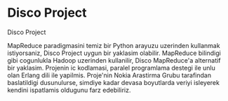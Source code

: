 # Disco Project


Disco Project



MapReduce paradigmasini temiz bir Python arayuzu uzerinden kullanmak istiyorsaniz, Disco Project uygun bir yaklasim olabilir. MapReduce bilindigi gibi cogunlukla Hadoop uzerinden kullanilir, Disco MapReduce'a alternatif bir yaklasim. Projenin ic kodlamasi, paralel programlama destegi ile unlu olan Erlang dili ile yapilmis. Proje'nin Nokia Arastirma Grubu tarafindan baslatildigi dusunulurse, simdiye kadar devasa boyutlarda veriyi isleyerek kendini ispatlamis oldugunu  farz edebiliriz.




